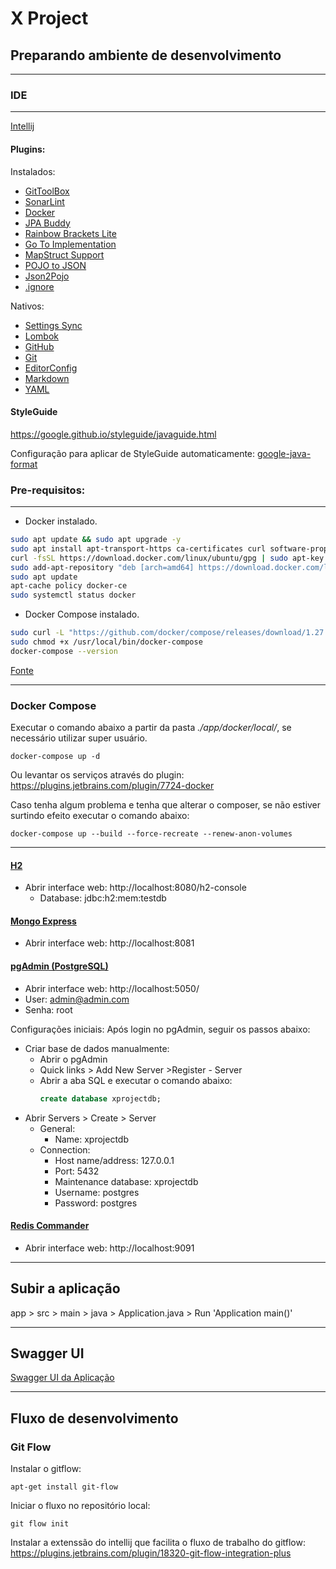 # X Project

## Preparando ambiente de desenvolvimento

---

### IDE

---

[Intellij](https://www.jetbrains.com/pt-br/idea/download/)

#### Plugins:

Instalados:

- [GitToolBox](https://plugins.jetbrains.com/plugin/7499-gittoolbox)
- [SonarLint](https://plugins.jetbrains.com/plugin/7973-sonarlint)
- [Docker](https://plugins.jetbrains.com/plugin/7724-docker)
- [JPA Buddy](https://plugins.jetbrains.com/plugin/15075-jpa-buddy)
- [Rainbow Brackets Lite](https://plugins.jetbrains.com/plugin/20710-rainbow-brackets-lite)
- [Go To Implementation](https://plugins.jetbrains.com/plugin/15359-go-to-implementation)
- [MapStruct Support](https://plugins.jetbrains.com/plugin/10036-mapstruct-support)
- [POJO to JSON](https://plugins.jetbrains.com/plugin/12066-pojo-to-json)
- [Json2Pojo](https://plugins.jetbrains.com/plugin/8533-json2pojo)
- [.ignore](https://plugins.jetbrains.com/plugin/7495--ignore)

Nativos:
- [Settings Sync](https://plugins.jetbrains.com/plugin/20868-settings-sync)
- [Lombok](https://plugins.jetbrains.com/plugin/6317-lombok)
- [GitHub](https://plugins.jetbrains.com/plugin/13115-github)
- [Git](https://plugins.jetbrains.com/plugin/13173-git)
- [EditorConfig](https://plugins.jetbrains.com/plugin/7294-editorconfig)
- [Markdown](https://plugins.jetbrains.com/plugin/7793-markdown)
- [YAML](https://plugins.jetbrains.com/plugin/13126-yaml)


#### StyleGuide

https://google.github.io/styleguide/javaguide.html

Configuração para aplicar de StyleGuide automaticamente:
[google-java-format](https://github.com/google/google-java-format)


### Pre-requisitos:

---

 - Docker instalado.
```sh
sudo apt update && sudo apt upgrade -y
sudo apt install apt-transport-https ca-certificates curl software-properties-common
curl -fsSL https://download.docker.com/linux/ubuntu/gpg | sudo apt-key add -
sudo add-apt-repository "deb [arch=amd64] https://download.docker.com/linux/ubuntu $(lsb_release -cs) stable"
sudo apt update
apt-cache policy docker-ce
sudo systemctl status docker
```

 - Docker Compose instalado.
```sh
sudo curl -L "https://github.com/docker/compose/releases/download/1.27.4/docker-compose-$(uname -s)-$(uname -m)" -o /usr/local/bin/docker-compose
sudo chmod +x /usr/local/bin/docker-compose
docker-compose --version
```

[Fonte](https://www.bmc.com/blogs/mongodb-docker-container/)

---
### Docker Compose
Executar o comando abaixo a partir da pasta *./app/docker/local/*, se necessário utilizar super usuário.

```shell
docker-compose up -d
```
Ou levantar os serviços através do plugin: https://plugins.jetbrains.com/plugin/7724-docker

Caso tenha algum problema e tenha que alterar o composer, se não estiver surtindo efeito executar o comando abaixo:

```shell
docker-compose up --build --force-recreate --renew-anon-volumes
```

---
#### [H2](https://h2database.com/html/main.html)

- Abrir interface web: http://localhost:8080/h2-console
  - Database: jdbc:h2:mem:testdb

#### [Mongo Express](https://github.com/mongo-express/mongo-express)
- Abrir interface web: http://localhost:8081

#### [pgAdmin (PostgreSQL)](https://www.pgadmin.org)
- Abrir interface web: http://localhost:5050/
- User: admin@admin.com
- Senha: root

Configurações iniciais:
Após login no pgAdmin, seguir os passos abaixo:

- Criar base de dados manualmente:
  - Abrir o pgAdmin
  - Quick links > Add New Server >Register - Server  
  - Abrir a aba SQL e executar o comando abaixo:
    ```sql
    create database xprojectdb;
    ```
- Abrir Servers > Create > Server
  - General:
    - Name: xprojectdb
  - Connection:
    - Host name/address: 127.0.0.1
    - Port: 5432
    - Maintenance database: xprojectdb
    - Username: postgres
    - Password: postgres

#### [Redis Commander](https://www.npmjs.com/package/redis-commander)
- Abrir interface web: http://localhost:9091

---

## Subir a aplicação

 app > src > main > java > Application.java > Run 'Application main()'

---

## Swagger UI

[Swagger UI da Aplicação](http://localhost:8080/swagger-ui/index.html)

---

## Fluxo de desenvolvimento

### Git Flow

Instalar o gitflow:

```shell
apt-get install git-flow
```

Iniciar o fluxo no repositório local:

```shell
git flow init
```

Instalar a extenssão do intellij que facilita o fluxo de trabalho do gitflow: https://plugins.jetbrains.com/plugin/18320-git-flow-integration-plus